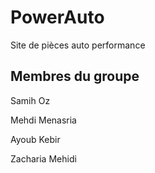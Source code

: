 # PowerAuto
Site de pièces auto performance

## Membres du groupe

Samih Oz 

Mehdi Menasria

Ayoub Kebir

Zacharia Mehidi


